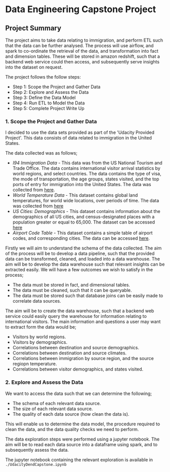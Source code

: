 # Data Engineering Capstone Project

## Project Summary

The project aims to take data relating to immigration, and perform ETL such that the data can be further analysed. The process will use airflow, and spark to co-ordinate the retrieval of the data, and transformation into fact and dimension tables. These will be stored in amazon redshift, such that a backend web service could then access, and subsequently serve insights into the dataset on request. 

The project follows the follow steps:
* Step 1: Scope the Project and Gather Data
* Step 2: Explore and Assess the Data
* Step 3: Define the Data Model
* Step 4: Run ETL to Model the Data
* Step 5: Complete Project Write Up

### 1. Scope the Project and Gather Data

I decided to use the data sets provided as part of the 'Udacity Provided Project'. This data consists of data related to immigration in the United States.

The data collected was as follows;

* *I94 Immigration Data* - This data was from the US National Tourism and Trade Office. The data contains international visitor arrival statistics by world regions, and select countries. The data contains the type of visa, the mode of transportation, the age groups, states visited, and the top ports of entry for immigration into the United States. The data was collected from [here](https://travel.trade.gov/research/reports/i94/historical/2016.html).
* *World Temperature Data* - This dataset contains global land temperatures, for world wide locations, over periods of time. The data was collected from [here](https://www.kaggle.com/berkeleyearth/climate-change-earth-surface-temperature-data)
* *US Cities: Demographics* - This dataset contains information about the demographics of all US cities, and census-designated places with a population greater or equal to 65,000. The dataset can be accessed [here](https://public.opendatasoft.com/explore/dataset/us-cities-demographics/export/)
* *Airport Code Table* - This dataset contains a simple table of airport codes, and corresponding cities. The data can be accessed [here](https://datahub.io/core/airport-codes#data).

Firstly we will aim to understand the schema of the data collected. The aim of the process will be to develop a data pipeline, such that the provided data can be transformed, cleaned, and loaded into a data warehouse. The aim will be to develop the data warehouse such that relevant insights can be extracted easily. We will have a few outcomes we wish to satisfy in the process;

* The data must be stored in fact, and dimensional tables.
* The data must be cleaned, such that it can be queryable. 
* The data must be stored such that database joins can be easily made to correlate data sources.

The aim will be to create the data warehouse, such that a backend web service could easily query the warehouse for information relating to international visitors. The main information and questions a user may want to extract form the data would be;

* Visitors by world regions.
* Visitors by demographics.
* Correlations between destination and source demographics.
* Correlations between destination and source climates.
* Correlations between immigration by source region, and the source regiopn temperature. 
* Correlations between visitor demographics, and states visited.

### 2. Explore and Assess the Data

We want to access the data such that we can determine the following;

* The schema of each relevant data source.
* The size of each relevant data source.
* The quality of each data source (how clean the data is).

This will enable us to determine the data model, the procedure required to clean the data, and the data quality checks we need to perform. 

The data exploration steps were performed using a jupyter notebook. The aim will be to read each data source into a dataframe using spark, and to subsequently assess the data. 

The jupyter notebook containing the relevant exploration is available in `./UdacityDendCapstone.ipynb`
